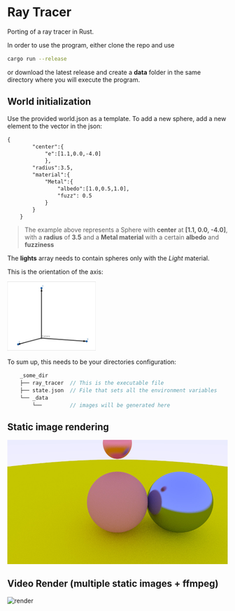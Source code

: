 # Ray Tracer
Porting of a ray tracer in Rust.

In order to use the program, either clone the repo and use 
```bash
cargo run --release
```  
or download the latest release and create a **data** folder in the same directory where you will execute the program.  

## World initialization
Use the provided world.json as a template.
To add a new sphere, add a new element to the vector in the json:
```
{
        "center":{
            "e":[1.1,0.0,-4.0]
            },
        "radius":3.5,
        "material":{
            "Metal":{
                "albedo":[1.0,0.5,1.0],
                "fuzz": 0.5
            }
        }
    }
```  

>The example above represents a Sphere with **center** at __[1.1, 0.0, -4.0]__, with a **radius** of __3.5__ and a **Metal material** with a certain **albedo** and **fuzziness**  

The **lights** array needs to contain spheres only with the _Light_ material.

This is the orientation of the axis:
  
<img src="./axis.jpg"  width="40%">

To sum up, this needs to be your directories configuration:
```rust
    _some_dir
    ├── ray_tracer  // This is the executable file
    ├── state.json  // File that sets all the environment variables 
    └── _data 
        └──         // images will be generated here 
```

## Static image rendering
![image](./image.jpeg)

## Video Render (multiple static images + ffmpeg)
![render](./data/render_62.gif)

